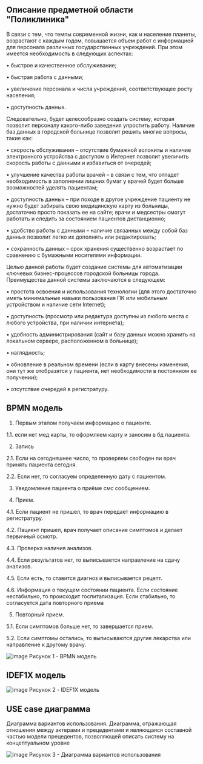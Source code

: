 
## Описание предметной области "Поликлиника"

В связи с тем, что темпы современной жизни, как и население планеты, возрастают с каждым годом, повышается объем работ с информацией для персонала различных государственных учреждений. При этом имеется необходимость в следующих аспектах:

•	  быстрое и качественное обслуживание;

•	  быстрая работа с данными;

•	  увеличение персонала и числа учреждений, соответствующее росту населения;

•	  доступность данных.

Следовательно, будет целесообразно создать систему, которая позволит персоналу какого-либо заведения упростить работу. Наличие баз данных в городской больнице позволит решить многие вопросы, такие как:

•	скорость обслуживания – отсутствие бумажной волокиты и наличие электронного устройства с доступом в Интернет позволит увеличить скорость работы с данными и избавиться от очередей;

•	улучшение качества работы врачей – в связи с тем, что отпадет необходимость в заполнении лишних бумаг у врачей будет больше возможностей уделять пациентам;

•	доступность данных – при походе в другое учреждение пациенту не нужно будет забирать свою медицинскую карту из больницы, достаточно просто показать ее на сайте; врачи и медсестры смогут работать и следить за состоянием пациентов дистанционно;

•	удобство работы с данными – наличие связанных между собой баз данных позволит легко их дополнять или редактировать;

•	сохранность данных – срок хранения существенно возрастает по сравнению с бумажными носителями информации.

Целью данной работы будет создание системы для автоматизации ключевых бизнес-процессов городской больницы города. Преимущества данной системы заключаются в следующем:

•	простота освоения и использования технологии (для этого достаточно иметь минимальные навыки пользования ПК или мобильным устройством и наличие сети Internet);

•	доступность (просмотр или редактура доступны из любого места с любого устройства, при наличии интернета);

•	удобность администрирования (сайт и базу данных можно хранить на локальном сервере, расположенном в больнице);

•	наглядность;

•	обновление в реальном времени (если в карту внесены изменения, они тут же отобразятся у пациента, нет необходимости в постоянном ее получении);

•	отсутствие очередей в регистратуру.

## BPMN модель

1. Первым этапом получаем информацию о пациенте.

  1.1. если нет мед карты, то оформляем карту и заносим в бд пациента.

2. Запись

  2.1. Если на сегодняшнее число, то проверяем свободен ли врач принять пациента сегодня. 

2.2. Если нет, то согласуем определенную дату с пациентом.

3. Уведомление пациента о приёме смс сообщением. 

4. Прием.

4.1. Если пациент не пришел, то врач передает информацию в регистратуру. 

4.2. Пациент пришел, врач получает описание симптомов и делает первичный осмотр. 

4.3. Проверка наличия анализов. 

4.4. Если результатов нет, то выписывается направление на сдачу анализов. 

4.5. Если есть, то ставится диагноз и выписывается рецепт. 

4.6. Информация о текущем состоянии пациента. Если состояние нестабильно, то происходит госпитализация. Если стабильно, то согласуется дата повторного приема

5. Повторный прием. 

5.1. Если симптомов больше нет, то завершается прием. 

5.2. Если симптомы остались, то выписываются другие лекарства или направление к другому врачу. 

![image](https://user-images.githubusercontent.com/105455288/195443322-f88ab562-f88c-4d66-9516-d81791e1f6c1.png)
                                                            Рисунок 1 - BPMN модель

## IDEF1X модель

![image](https://user-images.githubusercontent.com/105455288/198161486-d8d5ea06-23c5-479b-b7dc-185c269a2c9f.png)
                                                            Рисунок 2 - IDEF1X модель

## USE case диаграмма

Диаграмма вариантов использования. Диаграмма, отражающая отношения между актерами и прецедентами и являющаяся составной частью модели прецедентов, позволяющей описать систему на концептуальном уровне

![image](https://user-images.githubusercontent.com/105455288/198170222-aeb18de6-a736-4367-9e1c-f909d8af9fce.png)
                                                            Рисунок 3 - Диаграмма вариантов использования


